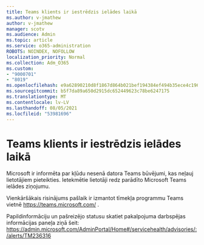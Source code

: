 ```yaml
---
title: Teams klients ir iestrēdzis ielādes laikā
ms.author: v-jmathew
author: v-jmathew
manager: scotv
ms.audience: Admin
ms.topic: article
ms.service: o365-administration
ROBOTS: NOINDEX, NOFOLLOW
localization_priority: Normal
ms.collection: Adm_O365
ms.custom:
- "9000701"
- "8019"
ms.openlocfilehash: e9a62890210d8f1867d864b021bef194384ef494b35ece4c1962e4f33ac53272
ms.sourcegitcommit: b5f7da89a650d2915dc652449623c78be6247175
ms.translationtype: MT
ms.contentlocale: lv-LV
ms.lasthandoff: 08/05/2021
ms.locfileid: "53981696"
---
```

# <a name="teams-client-is-stuck-on-loading"></a>Teams klients ir iestrēdzis ielādes laikā

Microsoft ir informēta par kļūdu nesenā datora Teams būvējumi, kas neļauj lietotājiem pieteikties. Ietekmētie lietotāji redz parādīto Microsoft Teams ielādes ziņojumu.

Vienkāršākais risinājums pašlaik ir izmantot tīmekļa programmu Teams vietnē <https://teams.microsoft.com/> .

Papildinformāciju un pašreizējo statusu skatiet pakalpojuma darbspējas informācijas paneļa ziņā šeit: <https://admin.microsoft.com/AdminPortal/Home#/servicehealth/advisories/:/alerts/TM236316>
